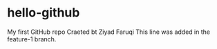 # hello-github
My first GitHub repo
Craeted bt Ziyad Faruqi
This line was added in the feature-1 branch.
